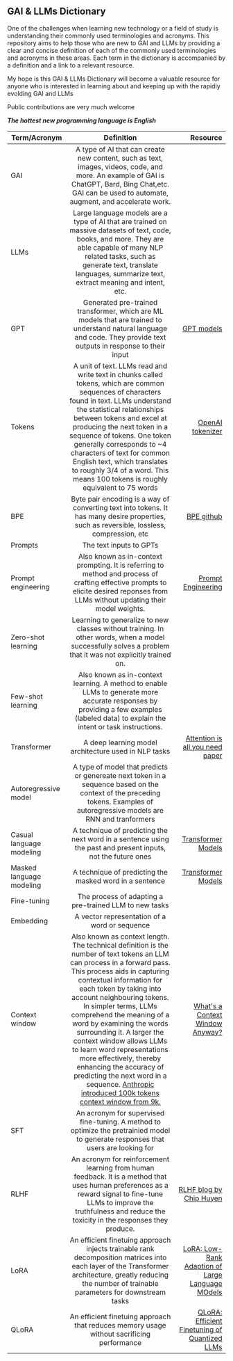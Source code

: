 ## GAI & LLMs Dictionary

One of the challenges when learning new technology or a field of study is understanding their commonly used terminologies and acronyms.  This repository aims to help those who are new to GAI and LLMs by providing a clear and concise definition of each of the commonly used terminologies and acronyms in these areas.  Each term in the dictionary is accompanied by a definition and a link to a relevant resource.

My hope is this GAI & LLMs Dictionary will become a valuable resource for anyone who is interested in learning about and keeping up with the rapidly evolding GAI and LLMs

Public contributions are very much welcome

**_The hottest new programming language is English_**

| Term/Acronym        | Definition           | Resource  |
| ------------------- |:--------------------:| ---------:|
| GAI                 | A type of AI that can create new content, such as text, images, videos, code, and more. An example of GAI is ChatGPT, Bard, Bing Chat,etc.  GAI can be used to automate, augment, and accelerate work.| |
| LLMs                | Large language models are a type of AI that are trained on massive datasets of text, code, books, and more. They are able capable of many NLP related tasks, such as generate text, translate languages, summarize text, extract meaning and intent, etc.| |
| GPT                 | Generated pre-trained transformer, which are ML models that are trained to understand natural language and code.  They provide text outputs in response to their input| [GPT models](https://platform.openai.com/docs/guides/gpt)|
| Tokens              | A unit of text. LLMs read and write text in chunks called tokens, which are common sequences of characters found in text.  LLMs understand the statistical relationships between tokens and excel at producing the next token in a sequence of tokens.  One token generally corresponds to ~4 characters of text for common English text, which translates to roughly 3/4 of a word.  This means 100 tokens is roughly equivalent to 75 words | [OpenAI tokenizer](https://platform.openai.com/tokenizer)|
|BPE                   | Byte pair encoding is a way of converting text into tokens.  It has many desire properties, such as reversible, lossless, compression, etc| [BPE github](https://github.com/openai/tiktoken) |
| Prompts             | The text inputs to GPTs | |
| Prompt engineering  | Also known as in-context prompting. It is referring to method and process of crafting effective prompts to elicite desired reponses from LLMs without updating their model weights. | [Prompt Engineering](https://lilianweng.github.io/posts/2023-03-15-prompt-engineering/)|
| Zero-shot learning  |Learning to generalize to new classes without training. In other words, when a model successfully solves a problem that it was not explicitly trained on. | |
| Few-shot learning   | Also known as in-context learning. A method to enable LLMs to generate more accurate responses by providing a few examples (labeled data) to explain the intent or task instructions.   | |
| Transformer   | A deep learning model architecture used in NLP tasks | [Attention is all you need paper](https://arxiv.org/pdf/1706.03762.pdf)|
| Autoregressive model  |A type of model that predicts or genereate next token in a sequence based on the context of the preceding tokens. Examples of autoregressive models are RNN and tranformers  | |
| Casual language modeling  |A technique of predicting the next word in a sentence using the past and present inputs, not the future ones  | [Transformer Models](https://huggingface.co/learn/nlp-course/chapter1/4?fw=pt) |
| Masked language modeling  |A technique of predicting the masked word in a sentence | [Transformer Models](https://huggingface.co/learn/nlp-course/chapter1/4?fw=pt) |
| Fine-tuning  |The process of adapting a pre-trained LLM to new tasks | |
| Embedding  | A vector representation of a word or sequence | |
| Context window | Also known as context length.  The technical definition is the number of text tokens an LLM can process in a forward pass. This process aids in capturing contextual information for each token by taking into account neighbouring tokens.  In simpler terms, LLMs comprehend the meaning of a word by examining the words surrounding it.  A larger the context window allows LLMs to learn word representations more effectively, thereby enhancing the accuracy of predicting the next word in a sequence. [Anthropic introduced 100k tokens context window from 9k.](https://www.anthropic.com/index/100k-context-windows)   | [What's a Context Window Anyway?](https://www.linkedin.com/pulse/whats-context-window-anyway-caitie-doogan-phd/)|
| SFT | An acronym for supervised fine-tuning. A method to optimize the pretrainied model to generate responses that users are looking for ||
| RLHF | An acronym for reinforcement learning from human feedback.  It is a method that uses human preferences as a reward signal to fine-tune LLMs to improve the truthfulness and reduce the toxicity in the responses they produce. |[RLHF blog by Chip Huyen](https://huyenchip.com/2023/05/02/rlhf.html)|
|LoRA|An efficient finetuing approach injects trainable rank decomposition matrices into each layer of the Transformer architecture, greatly reducing the number of trainable parameters for downstream tasks | [LoRA: Low-Rank Adaption of Large Language MOdels](https://arxiv.org/abs/2106.09685)|
|QLoRA|An efficient finetuing approach that reduces memory usage without sacrificing performance | [QLoRA: Efficient Finetuning of Quantized LLMs](https://arxiv.org/pdf/2305.14314.pdf)|
